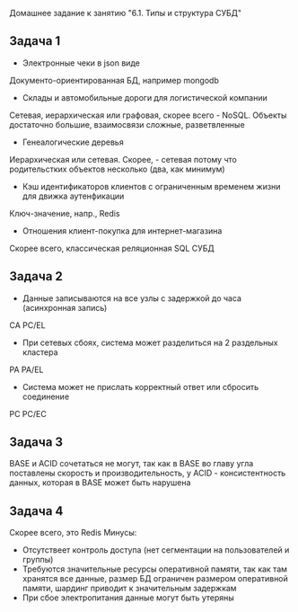Домашнее задание к занятию "6.1. Типы и структура СУБД"

## Задача 1

* Электронные чеки в json виде

Документо-ориентированная БД, например mongodb

* Склады и автомобильные дороги для логистической компании

Сетевая, иерархическая или графовая, скорее всего - NoSQL. Объекты достаточно большие, взаимосвязи сложные, разветвленные

* Генеалогические деревья

Иерархическая или сетевая. Скорее, - сетевая потому что родительстких объектов несколько (два, как минимум)

* Кэш идентификаторов клиентов с ограниченным временем жизни для движка аутенфикации

Ключ-значение, напр., Redis

* Отношения клиент-покупка для интернет-магазина

Скорее всего, классическая реляционная SQL СУБД

## Задача 2

* Данные записываются на все узлы с задержкой до часа (асинхронная запись)

CA PC/EL

* При сетевых сбоях, система может разделиться на 2 раздельных кластера

PA PA/EL

* Система может не прислать корректный ответ или сбросить соединение

PC PC/EC

## Задача 3

BASE и ACID сочетаться не могут, так как в BASE во главу угла поставлены скорость и производительность, у ACID - консистентность данных, которая в BASE может быть нарушена

## Задача 4

Скорее всего, это Redis
Минусы:
* Отсутствеет контроль доступа (нет сегментации на пользователей и группы)
* Требуются значительные ресурсы оперативной памяти, так как там хранятся все данные, размер БД ограничен размером оперативной памяти, шардинг приводит к значительным задержкам
* При сбое электропитания данные могут быть утеряны
